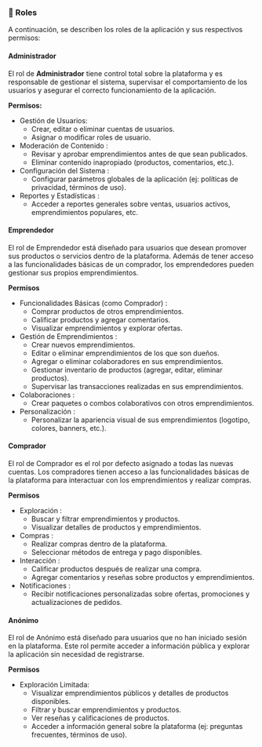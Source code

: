 ### 🔑 Roles
A continuación, se describen los roles de la aplicación y sus respectivos permisos:

#### Administrador
El rol de **Administrador** tiene control total sobre la plataforma y es responsable de gestionar el sistema, supervisar el comportamiento de los usuarios y asegurar el correcto funcionamiento de la aplicación.

**Permisos:**
- Gestión de Usuarios:
  - Crear, editar o eliminar cuentas de usuarios.
  - Asignar o modificar roles de usuario.
- Moderación de Contenido :
  - Revisar y aprobar emprendimientos antes de que sean publicados.
  - Eliminar contenido inapropiado (productos, comentarios, etc.).
- Configuración del Sistema :
  - Configurar parámetros globales de la aplicación (ej: políticas de privacidad, términos de uso).
- Reportes y Estadísticas :
  - Acceder a reportes generales sobre ventas, usuarios activos, emprendimientos populares, etc.

#### Emprendedor
El rol de Emprendedor está diseñado para usuarios que desean promover sus productos o servicios dentro de la plataforma. Además de tener acceso a las funcionalidades básicas de un comprador, los emprendedores pueden gestionar sus propios emprendimientos.

**Permisos**

- Funcionalidades Básicas (como Comprador) :
  - Comprar productos de otros emprendimientos.
  - Calificar productos y agregar comentarios.
  - Visualizar emprendimientos y explorar ofertas.
- Gestión de Emprendimientos :
  - Crear nuevos emprendimientos.
  - Editar o eliminar emprendimientos de los que son dueños.
  - Agregar o eliminar colaboradores en sus emprendimientos.
  - Gestionar inventario de productos (agregar, editar, eliminar productos).
  - Supervisar las transacciones realizadas en sus emprendimientos.
- Colaboraciones :
  - Crear paquetes o combos colaborativos con otros emprendimientos.
- Personalización :
  - Personalizar la apariencia visual de sus emprendimientos (logotipo, colores, banners, etc.).

#### Comprador
El rol de Comprador es el rol por defecto asignado a todas las nuevas cuentas. Los compradores tienen acceso a las funcionalidades básicas de la plataforma para interactuar con los emprendimientos y realizar compras.

**Permisos**
- Exploración :
  - Buscar y filtrar emprendimientos y productos.
  - Visualizar detalles de productos y emprendimientos.
- Compras :
  - Realizar compras dentro de la plataforma.
  - Seleccionar métodos de entrega y pago disponibles.
- Interacción :
  - Calificar productos después de realizar una compra.
  - Agregar comentarios y reseñas sobre productos y emprendimientos.
- Notificaciones :
  - Recibir notificaciones personalizadas sobre ofertas, promociones y actualizaciones de pedidos.

#### Anónimo
El rol de Anónimo está diseñado para usuarios que no han iniciado sesión en la plataforma. Este rol permite acceder a información pública y explorar la aplicación sin necesidad de registrarse.

**Permisos**
- Exploración Limitada:
  - Visualizar emprendimientos públicos y detalles de productos disponibles.
  - Filtrar y buscar emprendimientos y productos.
  - Ver reseñas y calificaciones de productos.
  - Acceder a información general sobre la plataforma (ej: preguntas frecuentes, términos de uso).
